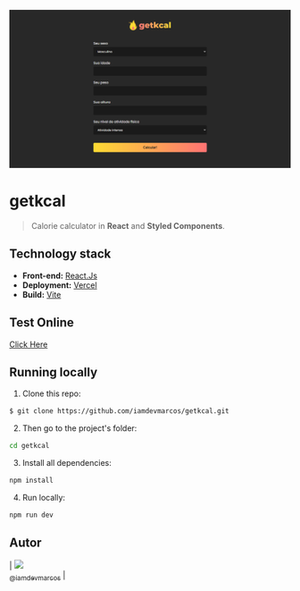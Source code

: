 <p align="center">
  <a href="https://getkcal-iamdevmarcos.vercel.app/" target="_blank">
    <img src="./src/images/Project.png" width="550">
  </a>
</p>

# getkcal

> Calorie calculator in **React** and **Styled Components**.

## Technology stack

- **Front-end:** [React.Js](https://reactjs.org/)
- **Deployment:** [Vercel](https://vercel.com/)
- **Build:** [Vite](https://vitejs.dev/)

## Test Online

[Click Here](https://getkcal-iamdevmarcos.vercel.app/)

## Running locally

1. Clone this repo:

```sh
$ git clone https://github.com/iamdevmarcos/getkcal.git
```

2. Then go to the project's folder:

```sh
cd getkcal
```

3. Install all dependencies:

```sh
npm install
```

4. Run locally:

```sh
npm run dev
```

## Autor

| [<img src="https://avatars.githubusercontent.com/u/92524722?v=4" width=115><br><sub>@iamdevmarcos</sub>](https://github.com/iamdevmarcos) |
